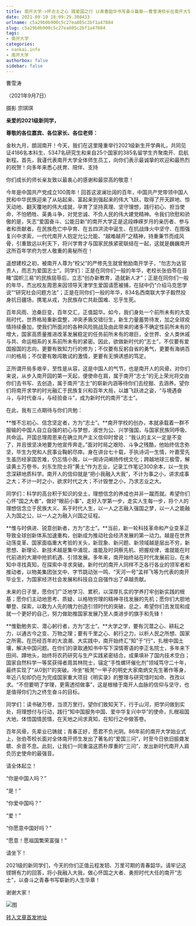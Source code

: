 ```yaml
---
title: 南开大学->怀志士之心 践爱国之行 以青春韶华书写奋斗篇章——曹雪涛校长在南开大学2021级新生开学典礼上的讲话 | nankai.info
date: 2021-09-10 18:09:29.308433
urlname: c5a29b0b900c5c27ea805c2bf1a47884
slug: c5a29b0b900c5c27ea805c2bf1a47884
tags: 
- 南开大学
categories:
- nankai.info
- 南开大学
authorbox: false
sidebar: false
---
```

曹雪涛

（2021年9月7日）

摄影 宗琪琪

**亲爱的2021级新同学，**

**尊敬的各位嘉宾、各位家长、各位老师：**

金秋九月，朗润南开！今天，我们在这里隆重举行2021级新生开学典礼，共同见证4186名本科生、5347名研究生和来自25个国家的385名留学生齐聚南开、启航新程。首先，我谨代表南开大学全体师生员工，向你们表示最诚挚的欢迎和最热烈的祝贺！向多年来悉心抚育、陪伴、支持
<!--more-->
你们成长的师长亲友致以最衷心的感谢和最崇高的敬意！

今年是中国共产党成立100周年！回首这波澜壮阔的百年，中国共产党带领中国人民和中华民族迎来了从站起来、富起来到强起来的伟大飞跃，取得了开天辟地、惊天动地、翻天覆地的伟大成就，孕育了坚持真理、坚守理想，践行初心、担当使命，不怕牺牲、英勇斗争，对党忠诚、不负人民的伟大建党精神。令我们欣慰和骄傲的是，矢志“爱国奋斗、公能日新”的南开大学正是这段峥嵘岁月的亲历者、参与者和贡献者。在民族危亡中孕育、在五四洪流中诞生、在抗战烽火中坚守、在图强复兴中求索，一代代南开人抱定允公允能、“越难越开”之精神，持重秉节而成风骨，引重致远以利天下，将兴学育才与国家民族紧密联结在一起，这就是巍巍南开这所百年学府为世人敬重的奥秘所在！

遥想建校之初，被南开人尊为“校父”的严修先生就曾勉励南开学子，“勿志为达官贵人，而志为爱国志士”。同学们：正是在同你们一般的年华，老校长张伯苓在目睹“国帜三易”的民族屈辱后，立志“创办新教育，造就新人才”；正是在同你们一般的年华，杰出校友周恩来因领导天津学生爱国请愿被捕，在狱中仍“介绍马克思学说”“研究社会问题方法”；正是在同你们一般的年华，834名西南联大学子毅然投身抗日疆场，携笔从戎，为民族存亡共赴国难、忘乎生死。

百年风雨、沧桑巨变，百年交汇，正值韶华。如今，我们身处一个前所未有的大变局时代，世界格局重新盘整，冲突矛盾交错衍生，新生力量蓄势待发，加之全球疫情持续叠加，使我们所面对的各种风险挑战及由此带来的诸多不确定性前所未有的增大，国家高质量推进改革发展稳定的任务前所未有的艰巨，全世界、全人类休戚与共、命运相系的关系前所未有的紧密。因此，欲做新时代的“志士”，不仅要有爱国报国的志向，更要有致知力行的修为；不仅要有反躬自省的勇气，更要有海纳百川的格局；不仅要有敢闯敢试的激情，更要有无惧诱惑的笃定。

正所谓开局多艰辛，至性是从容，这是中国人的气节，也是南开人的风骨。对你们来说，从步入南开园的第一天起，便使命在肩，属于南开“志士”的无上荣光将交由你们去书写、去创造，属于南开“志士”的崭新内涵等待你们去挖掘、去涵养。望你们将南开求学的时光融汇于民族复兴和百年大局，以雄飞跃进之姿，“与境遇奋斗，与时代奋斗，与经验奋斗”，成为新时代的南开“志士”。

在此，我有三点期待与你们共勉：

**惟不忘初心、信念坚定者，方为“志士”。**南开学校的创办，本就承载着一群不服输的中国人自立自强的初心与梦想，淑世为公、兴学强国，与国家民族同呼吸、共命运。开国总理周恩来在确立共产主义信仰时曾说：“我认的主义一定是不变了，并且很坚决地要为他宣传奔走。”面对时局之艰险、斗争之残酷，他始终信念弥坚，毕生为党和人民事业鞠躬尽瘁。身在讲台七十载，手执诗词一生情，叶嘉莹先生虽历经家国苦难，仍忘情小我，以一阕诗词阐扬传统文化；跨越地球三极雪，解读黄土万卷书，刘东生院士将“黄土”作为志业，记录工作笔记300余本，以一生执念深耕地质科学。南开人的信仰就是“把小我融入大我”，不计为事之小，讲求成事之大；不计一时之小，欲求时代之大；不计毁誉之小，乃求志业之大。

同学们：科学的高台积于知识的垒土，理想信念的养成也并非一蹴而就。希望你们心怀“国之大者”，做好“眼前小事”，走好入学第一步，走实人生每一步，将个人的理想信念立于民族大义、系于时代人生，以一人之志融入强国之梦，以一人之能融入为国之公，以一人之为融入兴国之征程。

**惟与时俱进、锐意创新者，方为“志士”。**当前，新一轮科技革命和产业变革正导致全球创新体系加速重构，创新成为推动社会经济发展的第一动力。越是在世界动荡变革、国家面临重大考验的关头，新现象、新问题、新领域越是层出不穷，新思想、新理论、新技术越是集中涌现，谁能及时洞察先机、把握规律，谁就能在时代前进的大潮中抢抓机遇、引领发展。多年来，南开始终站在时代发展前沿，在未知中寻找真知，在探索中寻求突破。新时代的南开人同样不乏各行各业的领军者和推动者，以物美集团张文中、字节跳动张一鸣、“天河一号”孟祥飞等为代表的南开毕业生，为国家经济社会发展和科技自立自强作出了卓越贡献。

未来的日子里，愿你们广泛地学习、累积，以深厚扎实的学养打牢创新实践的根基；愿你们主动地思考、质疑，以格物穷理的精神寻找发展的先机；愿你们大胆地攀登、探索，以敢为人先的魄力创造引领时代的突破，总之，希望你们去发现和成就一个更好的自己，努力做助推国家发展乃至人类进步的旗手和先锋！

**惟勤勉务实、潜心躬行者，方为“志士”。**大学之学，要有沉潜之心、耕耘之力，以通古今之变、万物之理；要有千里之心、躬行之力，以析人民之所想、国家之所需。在历经百年的大浪潮、大实践中，南开始终汇“知”于“行”，扎根中国土壤，解决中国问题。在你们的录取通知书中写下深情寄语的李正名院士，多年来下田间、蹲地头，始终将农药研究与生产实践紧密结合，成果填补了国内技术空白；国家自然科学一等奖获得者周其林院士，锚定“手性螺环催化剂”领域笃守二十年，最终实现了“从0到1”的突破。冷坐“板凳”一甲子的明史大家南炳文先生著作等身，年近八旬却仍在为完成国家重大项目《明实录》的整理与研究惜时如命、孜孜以求。“不但要明了学理，更需透彻做事”，这是根植于南开人血脉的信仰与坚守，也是值得你们为之终生奋斗的目标。

同学们：读书破万卷，当须万里行。望你们致知天下，行于山河，把学问做到实处，将理想付与行动，践行“知中国服务中国、爱中华复兴中华”的使命，扎根祖国大地，体悟国情民情，在天地之间求真知，在知行之中做答卷。

百年风骨，先辈业已铸就；青春正好，愿君不负光阴。86年前的南开大学始业式上，张伯苓校长面对全体南开师生发出了著名的“爱国三问”，时至今日依旧振聋发聩、余音不息。此刻，让我们一同重温这质朴厚重的“三问”，发出新时代南开人肩负历史使命的最强音。

请全体起立！

“你是中国人吗？”

“是！”

“你爱中国吗？”

“爱！”

“你愿意中国好吗？”

“愿意！愿祖国繁荣富强！” 

请坐下！

2021级的新同学们，今天的你们正值云程发轫、万里可期的青春韶华。请牢记这铿锵有力的回答，将小我融入大我，做心怀国之大者、勇担时代大任的南开“志士”，以奋斗之青春书写崭新的人生华章！

谢谢大家！

![图](http://news.nankai.edu.cn/pic/003/000/413/00300041335_08074ce7.jpg)

[转入文章首发地址](http://news.nankai.edu.cn/ywsd/system/2021/09/07/030047834.shtml)